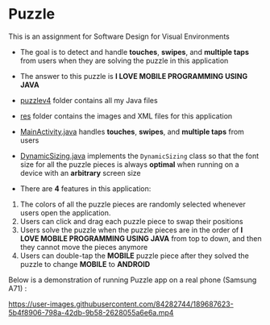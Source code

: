 # Puzzle

This is an assignment for Software Design for Visual Environments

* The goal is to detect and handle **touches**, **swipes**, and **multiple taps** from users when they are solving the puzzle in this application
* The answer to this puzzle is **I LOVE MOBILE PROGRAMMING USING JAVA**
* [puzzlev4](java/com/jblearning/puzzlev4) folder contains all my Java files
* [res](res) folder contains the images and XML files for this application
* [MainActivity.java](java/com/jblearning/puzzlev4/MainActivity.java) handles **touches**, **swipes**, and **multiple taps** from users
* [DynamicSizing.java](java/com/jblearning/puzzlev4/DynamicSizing.java) implements the `DynamicSizing` class so that the font size for all the puzzle pieces is always **optimal** when running on a device with an **arbitrary** screen size 

* There are **4** features in this application:

1. The colors of all the puzzle pieces are randomly selected whenever users open the application.
2. Users can click and drag each puzzle piece to swap their positions
3. Users solve the puzzle when the puzzle pieces are in the order of **I LOVE MOBILE PROGRAMMING USING JAVA** from top to down, and then they cannot move the pieces anymore
4. Users can double-tap the **MOBILE** puzzle piece after they solved the puzzle to change **MOBILE** to **ANDROID**

Below is a demonstration of running  Puzzle app on a real phone (Samsung A71) :



https://user-images.githubusercontent.com/84282744/189687623-5b4f8906-798a-42db-9b58-2628055a6e6a.mp4

